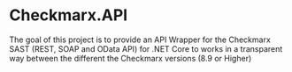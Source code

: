 # Checkmarx.API

The goal of this project is to provide an API Wrapper for the Checkmarx SAST (REST, SOAP and OData API) for .NET Core to works in a transparent way between the different the Checkmarx versions (8.9 or Higher)


